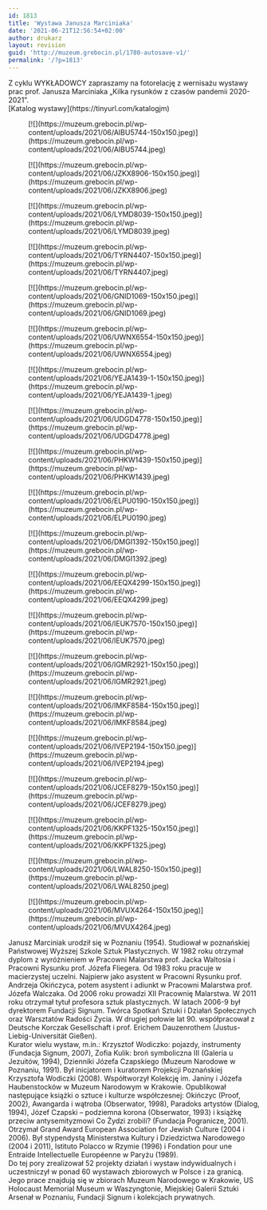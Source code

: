 ```yaml
---
id: 1813
title: 'Wystawa Janusza Marciniaka'
date: '2021-06-21T12:56:54+02:00'
author: drukarz
layout: revision
guid: 'http://muzeum.grebocin.pl/1780-autosave-v1/'
permalink: '/?p=1813'
---
```


<div class="" dir="auto"><div class="ecm0bbzt hv4rvrfc ihqw7lf3 dati1w0a" data-ad-comet-preview="message" data-ad-preview="message" id="jsc_c_1nc"><div class="j83agx80 cbu4d94t ew0dbk1b irj2b8pg"><div class="qzhwtbm6 knvmm38d"><div class="kvgmc6g5 cxmmr5t8 oygrvhab hcukyx3x c1et5uql ii04i59q"><div dir="auto">Z cyklu WYKŁADOWCY zapraszamy na fotorelację z wernisażu wystawy prac prof. Janusza Marciniaka „Kilka rysunków z czasów pandemii 2020-2021”.</div><div dir="auto">[Katalog wystawy](https://tinyurl.com/katalogjm)</div><div dir="auto"></div></div><div dir="auto"><div class="gallery galleryid-1813 gallery-columns-5 gallery-size-thumbnail" id="gallery-748"><figure class="gallery-item"><div class="gallery-icon landscape"> [![](https://muzeum.grebocin.pl/wp-content/uploads/2021/06/AIBU5744-150x150.jpeg)](https://muzeum.grebocin.pl/wp-content/uploads/2021/06/AIBU5744.jpeg) </div></figure><figure class="gallery-item"><div class="gallery-icon landscape"> [![](https://muzeum.grebocin.pl/wp-content/uploads/2021/06/JZKX8906-150x150.jpeg)](https://muzeum.grebocin.pl/wp-content/uploads/2021/06/JZKX8906.jpeg) </div></figure><figure class="gallery-item"><div class="gallery-icon portrait"> [![](https://muzeum.grebocin.pl/wp-content/uploads/2021/06/LYMD8039-150x150.jpeg)](https://muzeum.grebocin.pl/wp-content/uploads/2021/06/LYMD8039.jpeg) </div></figure><figure class="gallery-item"><div class="gallery-icon landscape"> [![](https://muzeum.grebocin.pl/wp-content/uploads/2021/06/TYRN4407-150x150.jpeg)](https://muzeum.grebocin.pl/wp-content/uploads/2021/06/TYRN4407.jpeg) </div></figure><figure class="gallery-item"><div class="gallery-icon landscape"> [![](https://muzeum.grebocin.pl/wp-content/uploads/2021/06/GNID1069-150x150.jpeg)](https://muzeum.grebocin.pl/wp-content/uploads/2021/06/GNID1069.jpeg) </div></figure><figure class="gallery-item"><div class="gallery-icon portrait"> [![](https://muzeum.grebocin.pl/wp-content/uploads/2021/06/UWNX6554-150x150.jpeg)](https://muzeum.grebocin.pl/wp-content/uploads/2021/06/UWNX6554.jpeg) </div></figure><figure class="gallery-item"><div class="gallery-icon landscape"> [![](https://muzeum.grebocin.pl/wp-content/uploads/2021/06/YEJA1439-1-150x150.jpeg)](https://muzeum.grebocin.pl/wp-content/uploads/2021/06/YEJA1439-1.jpeg) </div></figure><figure class="gallery-item"><div class="gallery-icon portrait"> [![](https://muzeum.grebocin.pl/wp-content/uploads/2021/06/UDGD4778-150x150.jpeg)](https://muzeum.grebocin.pl/wp-content/uploads/2021/06/UDGD4778.jpeg) </div></figure><figure class="gallery-item"><div class="gallery-icon landscape"> [![](https://muzeum.grebocin.pl/wp-content/uploads/2021/06/PHKW1439-150x150.jpeg)](https://muzeum.grebocin.pl/wp-content/uploads/2021/06/PHKW1439.jpeg) </div></figure><figure class="gallery-item"><div class="gallery-icon portrait"> [![](https://muzeum.grebocin.pl/wp-content/uploads/2021/06/ELPU0190-150x150.jpeg)](https://muzeum.grebocin.pl/wp-content/uploads/2021/06/ELPU0190.jpeg) </div></figure><figure class="gallery-item"><div class="gallery-icon portrait"> [![](https://muzeum.grebocin.pl/wp-content/uploads/2021/06/DMGI1392-150x150.jpeg)](https://muzeum.grebocin.pl/wp-content/uploads/2021/06/DMGI1392.jpeg) </div></figure><figure class="gallery-item"><div class="gallery-icon portrait"> [![](https://muzeum.grebocin.pl/wp-content/uploads/2021/06/EEQX4299-150x150.jpeg)](https://muzeum.grebocin.pl/wp-content/uploads/2021/06/EEQX4299.jpeg) </div></figure><figure class="gallery-item"><div class="gallery-icon portrait"> [![](https://muzeum.grebocin.pl/wp-content/uploads/2021/06/IEUK7570-150x150.jpeg)](https://muzeum.grebocin.pl/wp-content/uploads/2021/06/IEUK7570.jpeg) </div></figure><figure class="gallery-item"><div class="gallery-icon portrait"> [![](https://muzeum.grebocin.pl/wp-content/uploads/2021/06/IGMR2921-150x150.jpeg)](https://muzeum.grebocin.pl/wp-content/uploads/2021/06/IGMR2921.jpeg) </div></figure><figure class="gallery-item"><div class="gallery-icon portrait"> [![](https://muzeum.grebocin.pl/wp-content/uploads/2021/06/IMKF8584-150x150.jpeg)](https://muzeum.grebocin.pl/wp-content/uploads/2021/06/IMKF8584.jpeg) </div></figure><figure class="gallery-item"><div class="gallery-icon portrait"> [![](https://muzeum.grebocin.pl/wp-content/uploads/2021/06/IVEP2194-150x150.jpeg)](https://muzeum.grebocin.pl/wp-content/uploads/2021/06/IVEP2194.jpeg) </div></figure><figure class="gallery-item"><div class="gallery-icon portrait"> [![](https://muzeum.grebocin.pl/wp-content/uploads/2021/06/JCEF8279-150x150.jpeg)](https://muzeum.grebocin.pl/wp-content/uploads/2021/06/JCEF8279.jpeg) </div></figure><figure class="gallery-item"><div class="gallery-icon portrait"> [![](https://muzeum.grebocin.pl/wp-content/uploads/2021/06/KKPF1325-150x150.jpeg)](https://muzeum.grebocin.pl/wp-content/uploads/2021/06/KKPF1325.jpeg) </div></figure><figure class="gallery-item"><div class="gallery-icon portrait"> [![](https://muzeum.grebocin.pl/wp-content/uploads/2021/06/LWAL8250-150x150.jpeg)](https://muzeum.grebocin.pl/wp-content/uploads/2021/06/LWAL8250.jpeg) </div></figure><figure class="gallery-item"><div class="gallery-icon portrait"> [![](https://muzeum.grebocin.pl/wp-content/uploads/2021/06/MVUX4264-150x150.jpeg)](https://muzeum.grebocin.pl/wp-content/uploads/2021/06/MVUX4264.jpeg) </div></figure> </div></div><div class="kvgmc6g5 cxmmr5t8 oygrvhab hcukyx3x c1et5uql ii04i59q"></div><div class="o9v6fnle cxmmr5t8 oygrvhab hcukyx3x c1et5uql ii04i59q"><div dir="auto">Janusz Marciniak urodził się w Poznaniu (1954). Studiował w poznańskiej Państwowej Wyższej Szkole Sztuk Plastycznych. W 1982 roku otrzymał dyplom z wyróżnieniem w Pracowni Malarstwa prof. Jacka Waltosia i Pracowni Rysunku prof. Józefa Fliegera. Od 1983 roku pracuje w macierzystej uczelni. Najpierw jako asystent w Pracowni Rysunku prof. Andrzeja Okińczyca, potem asystent i adiunkt w Pracowni Malarstwa prof. Józefa Walczaka. Od 2006 roku prowadzi XII Pracownię Malarstwa. W 2011 roku otrzymał tytuł profesora sztuk plastycznych. W latach 2006-9 był dyrektorem Fundacji Signum. Twórca Spotkań Sztuki i Działań Społecznych oraz Warsztatów Radości Życia. W drugiej połowie lat 90. współpracował z Deutsche Korczak Gesellschaft i prof. Erichem Dauzenrothem (Justus-Liebig-Universität Gießen).</div></div><div class="o9v6fnle cxmmr5t8 oygrvhab hcukyx3x c1et5uql ii04i59q"><div dir="auto">Kurator wielu wystaw, m.in.: Krzysztof Wodiczko: pojazdy, instrumenty (Fundacja Signum, 2007), Zofia Kulik: broń symboliczna III (Galeria u Jezuitów, 1994), Dzienniki Józefa Czapskiego (Muzeum Narodowe w Poznaniu, 1991). Był inicjatorem i kuratorem Projekcji Poznańskiej Krzysztofa Wodiczki (2008). Współtworzył Kolekcję im. Janiny i Józefa Haubenstocków w Muzeum Narodowym w Krakowie. Opublikował następujące książki o sztuce i kulturze współczesnej: Okińczyc (Proof, 2002), Awangarda i wątroba (Obserwator, 1998), Paradoks artystów (Dialog, 1994), Józef Czapski – podziemna korona (Obserwator, 1993) i książkę przeciw antysemityzmowi Co Żydzi zrobili? (Fundacja Pogranicze, 2001).</div></div><div class="o9v6fnle cxmmr5t8 oygrvhab hcukyx3x c1et5uql ii04i59q"><div dir="auto">Otrzymał Grand Award European Association for Jewish Culture (2004 i 2006). Był stypendystą Ministerstwa Kultury i Dziedzictwa Narodowego (2004 i 2011), Istituto Polacco w Rzymie (1996) i Fondation pour une Entraide Intellectuelle Européenne w Paryżu (1989).</div></div><div class="o9v6fnle cxmmr5t8 oygrvhab hcukyx3x c1et5uql ii04i59q"><div dir="auto">Do tej pory zrealizował 52 projekty działań i wystaw indywidualnych i uczestniczył w ponad 60 wystawach zbiorowych w Polsce i za granicą. Jego prace znajdują się w zbiorach Muzeum Narodowego w Krakowie, US Holocaust Memorial Museum w Waszyngtonie, Miejskiej Galerii Sztuki Arsenał w Poznaniu, Fundacji Signum i kolekcjach prywatnych.</div></div></div></div></div></div>
